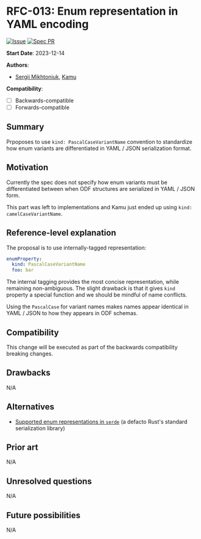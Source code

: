 # RFC-013: Enum representation in YAML encoding

[![Issue](https://img.shields.io/github/issues/detail/state/kamu-data/open-data-fabric/62?label=Issue)](https://github.com/kamu-data/open-data-fabric/issues/70)
[![Spec PR](https://img.shields.io/github/pulls/detail/state/kamu-data/open-data-fabric/63?label=PR)](https://github.com/kamu-data/open-data-fabric/pull/63)

**Start Date**: 2023-12-14

**Authors**:
- [Sergii Mikhtoniuk](mailto:sergii.mikhtoniuk@kamu.dev), [Kamu](https://kamu.dev)

**Compatibility**:
- [ ] Backwards-compatible
- [ ] Forwards-compatible

## Summary
Prpoposes to use `kind: PascalCaseVariantName` convention to standardize how enum variants are differentiated in YAML / JSON serialization format.

## Motivation
Currently the spec does not specify how enum variants must be differentiated between when ODF structures are serialized in YAML / JSON form.

This part was left to implementations and Kamu just ended up using `kind: camelCaseVariantName`.

## Reference-level explanation
The proposal is to use internally-tagged representation:

```yaml
enumProperty:
  kind: PascalCaseVariantName
  foo: bar
```

The internal tagging provides the most concise representation, while remaining non-ambiguous. The slight drawback is that it gives `kind` property a special function and we should be mindful of name conflicts.

Using the `PascalCase` for variant names makes names appear identical in YAML / JSON to how they appears in ODF schemas.

## Compatibility
This change will be executed as part of the backwards compatibility breaking changes.

## Drawbacks
N/A

## Alternatives
- [Supported enum representations in `serde`](https://serde.rs/enum-representations.html) (a defacto Rust's standard serialization library)

## Prior art
N/A

## Unresolved questions
N/A

## Future possibilities
N/A
